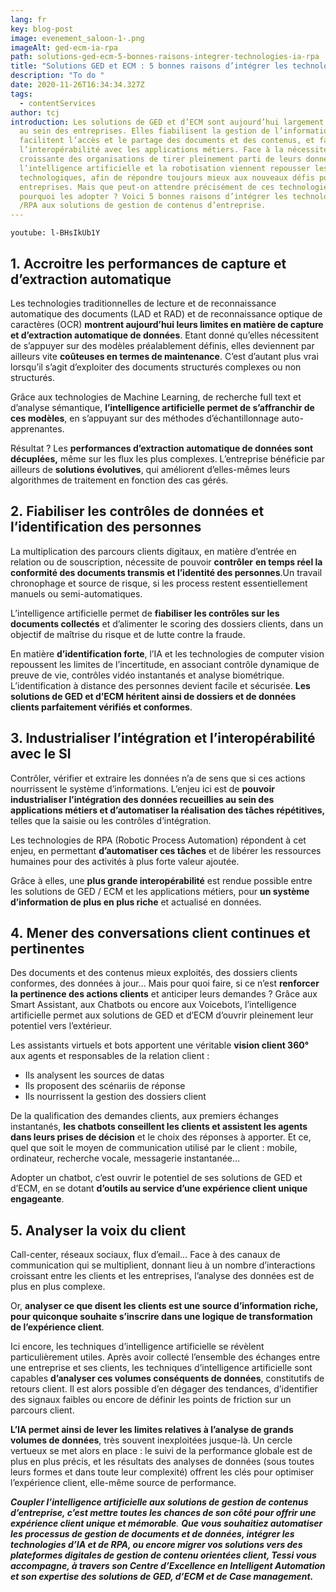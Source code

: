 ```yaml
---
lang: fr
key: blog-post
image: evenement_saloon-1-.png
imageAlt: ged-ecm-ia-rpa
path: solutions-ged-ecm-5-bonnes-raisons-integrer-technologies-ia-rpa
title: "Solutions GED et ECM : 5 bonnes raisons d’intégrer les technologies IA/RPA"
description: "To do "
date: 2020-11-26T16:34:34.327Z
tags:
  - contentServices
author: tcj
introduction: Les solutions de GED et d’ECM sont aujourd’hui largement déployées
  au sein des entreprises. Elles fiabilisent la gestion de l’information,
  facilitent l’accès et le partage des documents et des contenus, et favorisent
  l’interopérabilité avec les applications métiers. Face à la nécessité
  croissante des organisations de tirer pleinement parti de leurs données,
  l’intelligence artificielle et la robotisation viennent repousser les limites
  technologiques, afin de répondre toujours mieux aux nouveaux défis posés aux
  entreprises. Mais que peut-on attendre précisément de ces technologies ? Et
  pourquoi les adopter ? Voici 5 bonnes raisons d’intégrer les technologies IA
  /RPA aux solutions de gestion de contenus d’entreprise.
---
```



`youtube: l-BHsIkUb1Y`

## 1. Accroitre les performances de capture et d’extraction automatique

Les technologies traditionnelles de lecture et de reconnaissance automatique des documents (LAD et RAD) et de reconnaissance optique de caractères (OCR) **montrent aujourd’hui leurs limites en matière de capture et d’extraction automatique de données**. Etant donné qu’elles nécessitent de s’appuyer sur des modèles préalablement définis, elles deviennent par ailleurs vite **coûteuses en termes de maintenance**. C’est d’autant plus vrai lorsqu’il s’agit d’exploiter des documents structurés complexes ou non structurés.

Grâce aux technologies de Machine Learning, de recherche full text et d’analyse sémantique, **l’intelligence artificielle permet de s’affranchir de ces modèles**, en s’appuyant sur des méthodes d’échantillonnage auto-apprenantes.

Résultat ? Les **performances d’extraction automatique de données sont décuplées,** même sur les flux les plus complexes. L’entreprise bénéficie par ailleurs de **solutions évolutives**, qui améliorent d’elles-mêmes leurs algorithmes de traitement en fonction des cas gérés.

## 2. Fiabiliser les contrôles de données et l’identification des personnes

La multiplication des parcours clients digitaux, en matière d’entrée en relation ou de souscription, nécessite de pouvoir **contrôler** **en temps réel la conformité des documents transmis et l’identité des personnes**.Un travail chronophage et source de risque, si les process restent essentiellement manuels ou semi-automatiques.

L’intelligence artificielle permet de **fiabiliser les contrôles sur les documents collectés** et d’alimenter le scoring des dossiers clients, dans un objectif de maîtrise du risque et de lutte contre la fraude.

En matière **d’identification forte**, l’IA et les technologies de computer vision repoussent les limites de l’incertitude, en associant contrôle dynamique de preuve de vie, contrôles vidéo instantanés et analyse biométrique. L’identification à distance des personnes devient facile et sécurisée. **Les solutions de GED et d’ECM héritent ainsi de dossiers et de données clients parfaitement vérifiés et conformes**.

## 3. Industrialiser l’intégration et l’interopérabilité avec le SI

Contrôler, vérifier et extraire les données n’a de sens que si ces actions nourrissent le système d’informations. L’enjeu ici est de **pouvoir industrialiser l’intégration des données recueillies au sein des applications métiers et d’automatiser la réalisation des tâches répétitives,** telles que la saisie ou les contrôles d’intégration.

Les technologies de RPA (Robotic Process Automation) répondent à cet enjeu, en permettant **d’automatiser ces tâches** et de libérer les ressources humaines pour des activités à plus forte valeur ajoutée.

Grâce à elles, une **plus grande interopérabilité** est rendue possible entre les solutions de GED / ECM et les applications métiers, pour **un système d’information de plus en plus riche** et actualisé en données.

## 4. Mener des conversations client continues et pertinentes

Des documents et des contenus mieux exploités, des dossiers clients conformes, des données à jour… Mais pour quoi faire, si ce n’est **renforcer la pertinence des actions clients** et anticiper leurs demandes ? Grâce aux Smart Assistant, aux Chatbots ou encore aux Voicebots, l’intelligence artificielle permet aux solutions de GED et d’ECM d’ouvrir pleinement leur potentiel vers l’extérieur.

Les assistants virtuels et bots apportent une véritable **vision client 360°** aux agents et responsables de la relation client :

* Ils analysent les sources de datas
* Ils proposent des scénariis de réponse
* Ils nourrissent la gestion des dossiers client

De la qualification des demandes clients, aux premiers échanges instantanés, **les chatbots conseillent les clients et assistent les agents dans leurs prises de décision** et le choix des réponses à apporter. Et ce, quel que soit le moyen de communication utilisé par le client : mobile, ordinateur, recherche vocale, messagerie instantanée…

Adopter un chatbot, c’est ouvrir le potentiel de ses solutions de GED et d’ECM, en se dotant **d’outils au service d’une expérience client unique engageante**.

## 5. Analyser la voix du client

Call-center, réseaux sociaux, flux d’email… Face à des canaux de communication qui se multiplient, donnant lieu à un nombre d’interactions croissant entre les clients et les entreprises, l’analyse des données est de plus en plus complexe.

Or, **analyser ce que disent les clients est une source d’information riche, pour quiconque souhaite s’inscrire dans une logique de transformation de l’expérience client**.

Ici encore, les techniques d’intelligence artificielle se révèlent particulièrement utiles. Après avoir collecté l’ensemble des échanges entre une entreprise et ses clients, les techniques d’intelligence artificielle sont capables **d’analyser ces volumes conséquents de données**, constitutifs de retours client. Il est alors possible d’en dégager des tendances, d’identifier des signaux faibles ou encore de définir les points de friction sur un parcours client.

**L’IA permet ainsi de lever les limites relatives à l’analyse de grands volumes de données**, très souvent inexploitées jusque-là. Un cercle vertueux se met alors en place : le suivi de la performance globale est de plus en plus précis, et les résultats des analyses de données (sous toutes leurs formes et dans toute leur complexité) offrent les clés pour optimiser l’expérience client, elle-même source de performance.

***Coupler l’intelligence artificielle aux solutions de gestion de contenus d’entreprise, c’est mettre toutes les chances de son côté pour offrir une expérience client unique et mémorable**. **Que vous souhaitiez automatiser les processus de gestion de documents et de données, intégrer les technologies d’IA et de RPA, ou encore migrer vos solutions vers des plateformes digitales de gestion de contenu orientées client, Tessi vous accompagne, à travers son Centre d’Excellence en Intelligent Automation et son expertise des solutions de GED, d’ECM et de Case management.***
